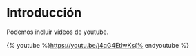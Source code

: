 # Introducción

Podemos incluir vídeos de youtube.

{% youtube %}https://youtu.be/j4qG4EtlwKs{% endyoutube %}
